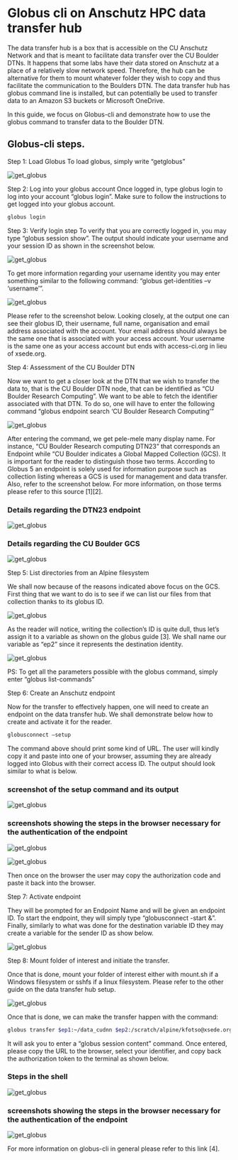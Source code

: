 **Globus cli on Anschutz HPC data transfer hub**
===============================================

The data transfer hub is a box that is accessible on the CU Anschutz Network and that is meant to facilitate data transfer over the CU Boulder DTNs. 
It happens that some labs have their data stored on Anschutz at a place of a relatively slow network speed. 
Therefore, the hub can be alternative for them to mount whatever folder they wish to copy and thus facilitate the communication to the Boulders DTN. 
The data transfer hub has globus command line is installed, but can potentially be used to transfer data to an Amazon S3 buckets or Microsoft OneDrive. 

In this guide, we focus on Globus-cli and demonstrate how to use the globus command to transfer data to the Boulder DTN. 

## Globus-cli steps.

Step 1: Load Globus
   To load globus, simply write “getglobus”

   
![get_globus](https://github.com/kf-cuanschutz/CU-Anschutz-HPC-documentation/blob/main/Anschutz_Data-transfer-hub/Globus-cli-screenshots/1.png)

Step 2: Log into your globus account
   Once logged in, type globus login to log into your account “globus login”.
   Make sure to follow the instructions to get logged into your globus account.

   ```bash
   globus login
   ```

Step 3: Verify login step
  To verify that you are correctly logged in, you may type “globus session show”. 
  The output should indicate your username and your session ID as shown in the screenshot below. 

 ![get_globus](https://github.com/kf-cuanschutz/CU-Anschutz-HPC-documentation/blob/main/Anschutz_Data-transfer-hub/Globus-cli-screenshots/3.png)

  To get more information regarding your username identity you may enter something similar to the following command: “globus  get-identities –v ‘username’”. 

 ![get_globus](https://github.com/kf-cuanschutz/CU-Anschutz-HPC-documentation/blob/main/Anschutz_Data-transfer-hub/Globus-cli-screenshots/5.png)

  Please refer to the screenshot below. Looking closely, at the output one can see their globus ID, their username, full name, organisation and email address associated with the account. 
  Your email address should always be the same one that is associated with your access account. 
  Your username is the same one as your access account but ends with access-ci.org in lieu of xsede.org. 

Step 4: Assessment of the CU Boulder DTN

  Now we want to get a closer look at the DTN that we wish to transfer the data to, that is the CU Boulder DTN node, that can be identified as “CU Boulder Research Computing”.
  We want to be able to fetch the identifier associated with that DTN.
  To do so, one will have to enter the following command “globus endpoint search ‘CU Boulder Research Computing’”

![get_globus](https://github.com/kf-cuanschutz/CU-Anschutz-HPC-documentation/blob/main/Anschutz_Data-transfer-hub/Globus-cli-screenshots/8.png)


  After entering the command, we get pele-mele many display name. 
  For instance, “CU Boulder Research computing DTN23” that corresponds an Endpoint while “CU Boulder indicates a Global Mapped Collection (GCS). 
  It is important for the reader to distinguish those two terms. According to Globus 5 an endpoint is solely used for information purpose such as collection listing whereas a GCS is used for management and data transfer. Also, refer to the screenshot below. For more information, on those terms please refer to this source [1][2].

### Details regarding the DTN23 endpoint
![get_globus](https://github.com/kf-cuanschutz/CU-Anschutz-HPC-documentation/blob/main/Anschutz_Data-transfer-hub/Globus-cli-screenshots/9.png)

### Details regarding the CU Boulder GCS
![get_globus](https://github.com/kf-cuanschutz/CU-Anschutz-HPC-documentation/blob/main/Anschutz_Data-transfer-hub/Globus-cli-screenshots/10.png)


Step 5: List directories from an Alpine filesystem

  We shall now because of the reasons indicated above focus on the GCS. 
  First thing that we want to do is to see if we can list our files from that collection thanks to its globus ID.

  ![get_globus](https://github.com/kf-cuanschutz/CU-Anschutz-HPC-documentation/blob/main/Anschutz_Data-transfer-hub/Globus-cli-screenshots/11.png)

  As the reader will notice, writing the collection’s ID is quite dull, thus let’s assign it to a variable as shown on the globus guide [3]. We shall name our variable as “ep2” since it    represents the destination identity. 

  ![get_globus](https://github.com/kf-cuanschutz/CU-Anschutz-HPC-documentation/blob/main/Anschutz_Data-transfer-hub/Globus-cli-screenshots/12.png)


   PS: To get all the parameters possible with the globus command, simply enter “globus list-commands" 

Step 6: Create an Anschutz endpoint

  Now for the transfer to effectively happen, one will need to create an endpoint on the data transfer hub. We shall demonstrate below how to create and activate it for the reader. 
 
  ```bash
  globusconnect –setup
  ```

The command above should print some kind of URL. The user will kindly copy it and paste into one of your browser, assuming they are already logged into Globus with their correct access ID. The output should look similar to what is below. 

### screenshot of the setup command and its output
![get_globus](https://github.com/kf-cuanschutz/CU-Anschutz-HPC-documentation/blob/main/Anschutz_Data-transfer-hub/Globus-cli-screenshots/15.png)

### screenshots showing the steps in the browser necessary for the authentication of the endpoint
![get_globus](https://github.com/kf-cuanschutz/CU-Anschutz-HPC-documentation/blob/main/Anschutz_Data-transfer-hub/Globus-cli-screenshots/13.png)

![get_globus](https://github.com/kf-cuanschutz/CU-Anschutz-HPC-documentation/blob/main/Anschutz_Data-transfer-hub/Globus-cli-screenshots/14.png)


Then once on the browser the user may copy the authorization code and paste it back into the browser. 

Step 7: Activate endpoint

  They will be prompted for an Endpoint Name and will be given an endpoint ID. To start the endpoint, they will simply type “globusconnect -start &”. 
  Finally, similarly to what was done for the destination variable ID they may create a variable for the sender ID as show below.  
  
![get_globus](https://github.com/kf-cuanschutz/CU-Anschutz-HPC-documentation/blob/main/Anschutz_Data-transfer-hub/Globus-cli-screenshots/16.png)


Step 8: Mount folder of interest and initiate the transfer.

 Once that is done, mount your folder of interest either with mount.sh if a Windows filesystem or sshfs if a linux filesystem. Please refer to the other guide on the data transfer hub setup. 

![get_globus](https://github.com/kf-cuanschutz/CU-Anschutz-HPC-documentation/blob/main/Anschutz_Data-transfer-hub/Globus-cli-screenshots/18.png)
 
Once that is done, we can make the transfer happen with the command:

```bash
globus transfer $ep1:~/data_cudnn $ep2:/scratch/alpine/kfotso@xsede.org  --recursive --label "Test 1" 
```
It will ask you to enter a “globus session content” command. Once entered, please copy the URL to the browser, select your identifier, and copy back the authorization token to the terminal as shown below. 

### Steps in the shell
![get_globus](https://github.com/kf-cuanschutz/CU-Anschutz-HPC-documentation/blob/main/Anschutz_Data-transfer-hub/Globus-cli-screenshots/21.png)

### screenshots showing the steps in the browser necessary for the authentication of the endpoint
![get_globus](https://github.com/kf-cuanschutz/CU-Anschutz-HPC-documentation/blob/main/Anschutz_Data-transfer-hub/Globus-cli-screenshots/20.png)

For more information on globus-cli in general please refer to this link [4]. 

  


   


